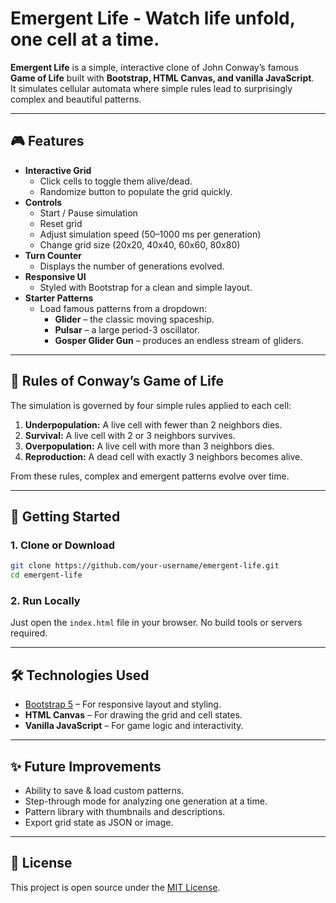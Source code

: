 # Emergent Life - Watch life unfold, one cell at a time.

**Emergent Life** is a simple, interactive clone of John Conway’s famous **Game of Life** built with **Bootstrap, HTML Canvas, and vanilla JavaScript**.  
It simulates cellular automata where simple rules lead to surprisingly complex and beautiful patterns.

---

## 🎮 Features

- **Interactive Grid**
  - Click cells to toggle them alive/dead.
  - Randomize button to populate the grid quickly.
- **Controls**
  - Start / Pause simulation
  - Reset grid
  - Adjust simulation speed (50–1000 ms per generation)
  - Change grid size (20x20, 40x40, 60x60, 80x80)
- **Turn Counter**
  - Displays the number of generations evolved.
- **Responsive UI**
  - Styled with Bootstrap for a clean and simple layout.
- **Starter Patterns**
  - Load famous patterns from a dropdown:
    - **Glider** – the classic moving spaceship.
    - **Pulsar** – a large period-3 oscillator.
    - **Gosper Glider Gun** – produces an endless stream of gliders.

---

## 📜 Rules of Conway’s Game of Life

The simulation is governed by four simple rules applied to each cell:

1. **Underpopulation:** A live cell with fewer than 2 neighbors dies.  
2. **Survival:** A live cell with 2 or 3 neighbors survives.  
3. **Overpopulation:** A live cell with more than 3 neighbors dies.  
4. **Reproduction:** A dead cell with exactly 3 neighbors becomes alive.  

From these rules, complex and emergent patterns evolve over time.

---

## 🚀 Getting Started

### 1. Clone or Download
```bash
git clone https://github.com/your-username/emergent-life.git
cd emergent-life
````

### 2. Run Locally

Just open the `index.html` file in your browser. No build tools or servers required.

---

## 🛠️ Technologies Used

* [Bootstrap 5](https://getbootstrap.com/) – For responsive layout and styling.
* **HTML Canvas** – For drawing the grid and cell states.
* **Vanilla JavaScript** – For game logic and interactivity.

---

## ✨ Future Improvements

* Ability to save & load custom patterns.
* Step-through mode for analyzing one generation at a time.
* Pattern library with thumbnails and descriptions.
* Export grid state as JSON or image.

---

## 📖 License

This project is open source under the [MIT License](LICENSE).
